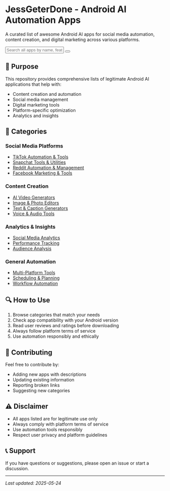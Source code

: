 # JessGeterDone - Android AI Automation Apps

A curated list of awesome Android AI apps for social media automation, content creation, and digital marketing across various platforms.

<div class="search-filter-bar">
  <div class="search-box">
    <i class="fas fa-search"></i>
    <input type="text" id="app-search-frontpage" placeholder="Search all apps by name, features, or description...">
    <button class="clear-search" id="clear-search-frontpage">
      <i class="fas fa-times"></i>
    </button>
  </div>
</div>
<div id="apps-container-frontpage" class="interactive-apps-grid"></div>
<script>
(function() {
  function filterAllApps(query) {
    var apps = (typeof appsDatabase !== 'undefined') ? appsDatabase.slice() : [];
    if (query) {
      // Simulate AI-assisted search by matching name, description, and features
      apps = apps.filter(function(app) {
        return app.name.toLowerCase().includes(query) ||
          (app.description && app.description.toLowerCase().includes(query)) ||
          (app.features && app.features.some(function(f) { return f.toLowerCase().includes(query); }));
      });
    }
    if (typeof renderApps === 'function') {
      renderApps(apps, false, 'apps-container-frontpage');
    }
  }
  var input = document.getElementById('app-search-frontpage');
  if (input) {
    input.addEventListener('input', function() {
      filterAllApps(this.value.toLowerCase());
    });
  }
  var clearBtn = document.getElementById('clear-search-frontpage');
  if (clearBtn) {
    clearBtn.addEventListener('click', function() {
      input.value = '';
      filterAllApps('');
    });
  }
  filterAllApps('');
})();
</script>

## 🎯 Purpose

This repository provides comprehensive lists of legitimate Android AI applications that help with:
- Content creation and automation
- Social media management
- Digital marketing tools
- Platform-specific optimization
- Analytics and insights

## 📱 Categories

### Social Media Platforms
- [TikTok Automation & Tools](./tiktok/README.md)
- [Snapchat Tools & Utilities](./snapchat/README.md)
- [Reddit Automation & Management](./reddit/README.md)
- [Facebook Marketing & Tools](./facebook/README.md)

### Content Creation
- [AI Video Generators](./content-creation/video-generators.md)
- [Image & Photo Editors](./content-creation/image-editors.md)
- [Text & Caption Generators](./content-creation/text-generators.md)
- [Voice & Audio Tools](./content-creation/audio-tools.md)

### Analytics & Insights
- [Social Media Analytics](./analytics/social-media.md)
- [Performance Tracking](./analytics/performance.md)
- [Audience Analysis](./analytics/audience.md)

### General Automation
- [Multi-Platform Tools](./general/multi-platform.md)
- [Scheduling & Planning](./general/scheduling.md)
- [Workflow Automation](./general/workflows.md)

## 🔍 How to Use

1. Browse categories that match your needs
2. Check app compatibility with your Android version
3. Read user reviews and ratings before downloading
4. Always follow platform terms of service
5. Use automation responsibly and ethically

## 🤝 Contributing

Feel free to contribute by:
- Adding new apps with descriptions
- Updating existing information
- Reporting broken links
- Suggesting new categories

## ⚠️ Disclaimer

- All apps listed are for legitimate use only
- Always comply with platform terms of service
- Use automation tools responsibly
- Respect user privacy and platform guidelines

## 📞 Support

If you have questions or suggestions, please open an issue or start a discussion.

---

*Last updated: 2025-05-24*
